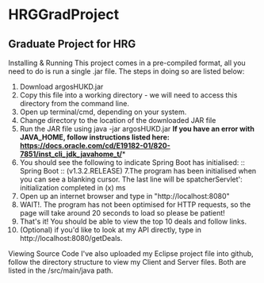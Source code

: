 # HRGGradProject
Graduate Project for HRG
------------------------
Installing & Running
This project comes in a pre-compiled format, all you need to do is run a single .jar file. The steps in doing so are listed below:
1. Download argosHUKD.jar
2. Copy this file into a working directory - we will need to access this directory from the command line. 
3. Open up terminal/cmd, depending on your system. 
4. Change directory to the location of the downloaded JAR file
5. Run the JAR file using java -jar argosHUKD.jar
****If you have an error with JAVA_HOME, follow instructions listed here: https://docs.oracle.com/cd/E19182-01/820-7851/inst_cli_jdk_javahome_t/*****
6. You should see the following to indicate Spring Boot has initialised:
 :: Spring Boot ::        (v1.3.2.RELEASE)
7.The program has been initialised when you can see a blanking cursor. The last line will be spatcherServlet': initialization completed in (x) ms
8. Open up an internet browser and type in "http://localhost:8080"
9. WAIT!. The program has not been optimised for HTTP requests, so the page will take around 20 seconds to load so please be patient!
10. That's it! You should be able to view the top 10 deals and follow links.
11. (Optional) if you'd like to look at my API directly, type in http://localhost:8080/getDeals.

Viewing Source Code
I've also uploaded my Eclipse project file into github, follow the directory structure to view my Client and Server files. Both are listed in the /src/main/java path. 
